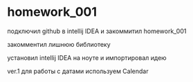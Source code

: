 # homework_001

подключил github в intellij IDEA и закоммитил homework_001

закомментил лишнюю библиотеку

установил intellij IDEA на ноуте и импортировал идею

ver.1 для работы с датами используем Calendar